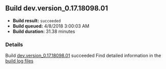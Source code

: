 ## Build dev.version_0.17.18098.01
- **Build result:** `succeeded`
- **Build queued:** 4/8/2018 3:00:03 AM
- **Build duration:** 31.38 minutes
### Details
Build [dev.version_0.17.18098.01](https://winappstudio.visualstudio.com/web/build.aspx?pcguid=a4ef43be-68ce-4195-a619-079b4d9834c2&builduri=vstfs%3a%2f%2f%2fBuild%2fBuild%2f25403) succeeded
Find detailed information in the [build log files](https://uwpctdiags.blob.core.windows.net/buildlogs/dev.version_0.17.18098.01_logs.zip)
